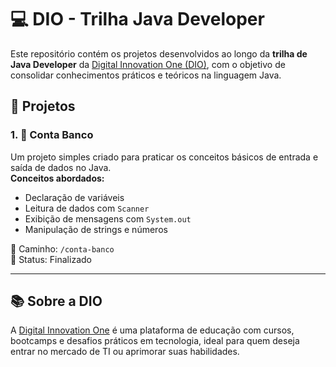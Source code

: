 # 💻 DIO - Trilha Java Developer

Este repositório contém os projetos desenvolvidos ao longo da **trilha de Java Developer** da [Digital Innovation One (DIO)](https://www.dio.me/), com o objetivo de consolidar conhecimentos práticos e teóricos na linguagem Java.

## 📁 Projetos

### 1. 🏦 Conta Banco

Um projeto simples criado para praticar os conceitos básicos de entrada e saída de dados no Java.  
**Conceitos abordados:**

- Declaração de variáveis
- Leitura de dados com `Scanner`
- Exibição de mensagens com `System.out`
- Manipulação de strings e números

📂 Caminho: `/conta-banco`  
📌 Status: Finalizado

---

## 📚 Sobre a DIO

A [Digital Innovation One](https://www.dio.me/) é uma plataforma de educação com cursos, bootcamps e desafios práticos em tecnologia, ideal para quem deseja entrar no mercado de TI ou aprimorar suas habilidades.
